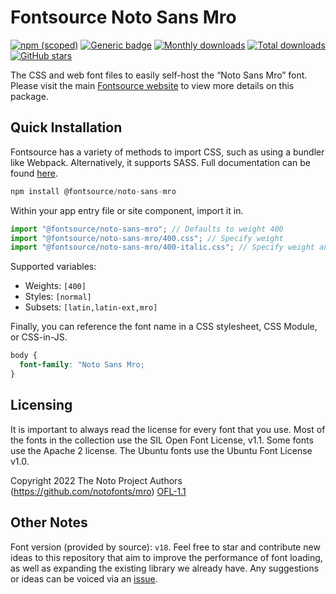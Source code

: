 # Fontsource Noto Sans Mro

[![npm (scoped)](https://img.shields.io/npm/v/@fontsource/noto-sans-mro?color=brightgreen)](https://www.npmjs.com/package/@fontsource/noto-sans-mro) [![Generic badge](https://img.shields.io/badge/fontsource-passing-brightgreen)](https://github.com/fontsource/fontsource) [![Monthly downloads](https://badgen.net/npm/dm/@fontsource/noto-sans-mro)](https://github.com/fontsource/fontsource) [![Total downloads](https://badgen.net/npm/dt/@fontsource/noto-sans-mro)](https://github.com/fontsource/fontsource) [![GitHub stars](https://img.shields.io/github/stars/fontsource/fontsource.svg?style=social&label=Star)](https://github.com/fontsource/fontsource/stargazers)

The CSS and web font files to easily self-host the “Noto Sans Mro” font. Please visit the main [Fontsource website](https://fontsource.org/fonts/noto-sans-mro) to view more details on this package.

## Quick Installation

Fontsource has a variety of methods to import CSS, such as using a bundler like Webpack. Alternatively, it supports SASS. Full documentation can be found [here](https://beta.fontsource.org/docs/getting-started/introduction).

```javascript
npm install @fontsource/noto-sans-mro
```

Within your app entry file or site component, import it in.

```javascript
import "@fontsource/noto-sans-mro"; // Defaults to weight 400
import "@fontsource/noto-sans-mro/400.css"; // Specify weight
import "@fontsource/noto-sans-mro/400-italic.css"; // Specify weight and style

```

Supported variables:
- Weights: `[400]`
- Styles: `[normal]`
- Subsets: `[latin,latin-ext,mro]`

Finally, you can reference the font name in a CSS stylesheet, CSS Module, or CSS-in-JS.

```css
body {
  font-family: "Noto Sans Mro;
}
```

## Licensing
It is important to always read the license for every font that you use.
Most of the fonts in the collection use the SIL Open Font License, v1.1. Some fonts use the Apache 2 license. The Ubuntu fonts use the Ubuntu Font License v1.0.

Copyright 2022 The Noto Project Authors (https://github.com/notofonts/mro)
[OFL-1.1](http://scripts.sil.org/OFL)

## Other Notes
Font version (provided by source): `v18`.
Feel free to star and contribute new ideas to this repository that aim to improve the performance of font loading, as well as expanding the existing library we already have. Any suggestions or ideas can be voiced via an [issue](https://github.com/fontsource/fontsource/issues).